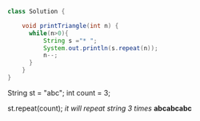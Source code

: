 
```java
class Solution {

    void printTriangle(int n) {
      while(n>0){
          String s ="* ";
          System.out.println(s.repeat(n));
          n--;
      }
    }
}
```


String st = "abc";
int count = 3;

st.repeat(count); 
*it will repeat string 3 times*  **abcabcabc**